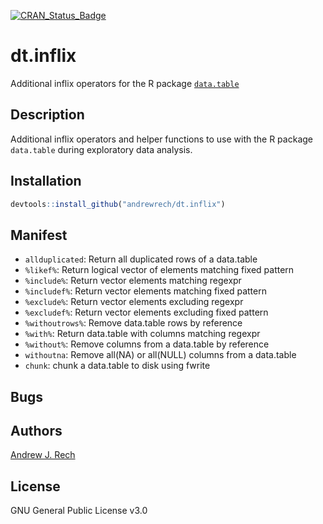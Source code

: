 [![CRAN_Status_Badge](http://www.r-pkg.org/badges/version/flowAutomateR)](http://cran.r-project.org/package=dt.inflix)

# dt.inflix

Additional inflix operators for the R package [`data.table`](https://github.com/Rdatatable/data.table)

## Description

Additional inflix operators and helper functions to use with the R package `data.table` during exploratory data analysis.

## Installation

```r
devtools::install_github("andrewrech/dt.inflix")
```

## Manifest

* `allduplicated`: Return all duplicated rows of a data.table
* `%likef%`: Return logical vector of elements matching fixed pattern
* `%include%`: Return vector elements matching regexpr
* `%includef%`: Return vector elements matching fixed pattern
* `%exclude%`: Return vector elements excluding regexpr
* `%excludef%`: Return vector elements excluding fixed pattern
* `%withoutrows%`: Remove data.table rows by reference
* `%with%`: Return data.table with columns matching regexpr
* `%without%`: Remove columns from a data.table by reference
* `withoutna`: Remove all(NA) or all(NULL) columns from a data.table
* `chunk`: chunk a data.table to disk using fwrite

## Bugs

## Authors

[Andrew J. Rech](mailto:andrewrech@gmail.com)

## License

GNU General Public License v3.0